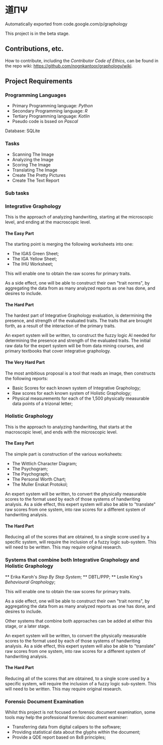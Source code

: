 # 道ΠΨ

Automatically exported from code.google.com/p/graphology

This project is in the beta stage.

## Contributions, etc.

How to contribute, including the _Contributor Code of Ethics_, can be found in the repo wiki: 
https://github.com/nognkantoor/graphology/wiki.

## Project Requirements ##

### Programming Languages

* Primary Programming language: _Python_
* Secondary Programming language: _R_
* Tertiary Programming language: _Kotlin_
* Pseudo code is bssed on _Pascal_

Database: SQLite

### Tasks
- Scanning The Image
- Analyzing the Image
- Scoring The Image
- Translating The Image
- Create The Pretty Pictures
- Create The Text Report

### Sub tasks


### Integrative Graphology ##

This is the approach of analyzing handwriting, starting at the microscopic level, and ending at the macroscopic level.

#### The Easy Part ####

The starting point is merging the following worksheets into one:
  *  The IGAS Green Sheet;
  *  The IGA Yellow Sheet;
  *  The IHU Worksheet;

This will enable one to obtain the raw scores for primary traits.

As a side effect, one will be able to construct their own "trait norms", by aggregating the data from as many analyzed reports as one has done, and desires to include.

#### The Hard Part ####

The hardest part of Integrative Graphology evaluation, is determining the presence, and strength of the evaluated traits.  The traits that are brought forth, as a result of the interaction of the primary traits.

An expert system will be written, to construct the fuzzy logic AI needed for determining the presence and strength of the evaluated traits.  The initial raw data for the expert system will be from data mining courses, and primary textbooks that cover integrative graphology.

#### The Very Hard Part ####

The most ambitious proposal is a tool that reads an image, then constructs the following reports:
  * Basic Scores for each known system of Integrative Graphology;
  * Raw scores for each known system of Holistic Graphology;
  * Physical measurements for each of the 1,500 physically measurable data points of a trizonal letter;

### Holistic Graphology ###

This is the approach to analyzing handwriting, that starts at the macroscopic level, and ends with the microscopic level.

#### The Easy Part ####

The simple part is construction of the various worksheets:
  * The Wittlich Character Diagram;
  * The Psychogram;
  * The Psychograph;
  * The Personal Worth Chart;
  * The Muller Enskat Protokol;

An expert system will be written, to convert the physically measurable scores to the format used by each of those systems of handwriting analysis.  As a side effect, this expert system will also be able to "translate" raw scores from one system, into raw scores for a different system of handwriting analysis.

#### The Hard Part ####

Reducing all of the scores that are obtained, to a single score used by a specific system, will require the inclusion of a fuzzy logic sub-system.  This will need to be written.   This may require original research. 

### Systems that combine both Integrative Graphology and Holistic Graphology ##

** Erika Karoh's _Step By Step System_;
** DBTL/PPP;
** Leslie King's _Behavioural Graphology_;

This will enable one to obtain the raw scores for primary traits.

As a side effect, one will be able to construct their own "trait norms", by aggregating the data from as many analyzed reports as one has done, and desires to include.

Other systems that combine both approaches can be added at either this stage, or a later stage.

An expert system will be written, to convert the physically measurable scores to the format used by each of those systems of handwriting analysis. As a side effect, this expert system will also be able to "translate" raw scores from one system, into raw scores for a different system of handwriting analysis.

#### The Hard Part ####

Reducing all of the scores that are obtained, to a single score used by a specific system, will require the inclusion of a fuzzy logic sub-system.  This will need to be written.   This may require original research. 

### Forensic Document Examination ###

Whilst this project is not focused on forensic document examination, some tools may help the professional forensic document examiner:
  * Transferring data from digital calipers to the software;
  * Providing statistical data about the glyphs within the document;
  * Provide a QDE report based on 8x8 principles;
